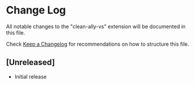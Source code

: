 # Change Log

All notable changes to the "clean-ally-vs" extension will be documented in this file.

Check [Keep a Changelog](http://keepachangelog.com/) for recommendations on how to structure this file.

## [Unreleased]

- Initial release